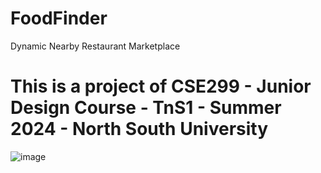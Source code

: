 # FoodFinder
Dynamic Nearby Restaurant Marketplace

# This is a project of CSE299 - Junior Design Course - TnS1 - Summer 2024 - North South University

![image](https://github.com/user-attachments/assets/c453de83-5505-45ad-b0f4-346e34fc18e3)
